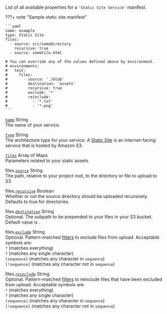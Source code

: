 List of all available properties for a `'Static Site Service'` manifest.

???+ note "Sample static site manifest"

    ```yaml
    name: example
    type: Static Site
    files:
      - source: src/someDirectory
        recursive: true
      - source: someFile.html
    
    # You can override any of the values defined above by environment.
    # environments:
    #   test:
    #     files:
    #       - source: './blob'
    #         destination: 'assets'
    #         recursive: true
    #         exclude: '*'
    #         reinclude:
    #           - '*.txt'
    #           - '*.png'
    ```

<a id="name" href="#name" class="field">`name`</a> <span class="type">String</span>  
The name of your service.

<div class="separator"></div>

<a id="type" href="#type" class="field">`type`</a> <span class="type">String</span>  
The architecture type for your service. A [Static Site](../concepts/services.en.md#static-site) is an internet-facing service that is hosted by Amazon S3.

<div class="separator"></div>

<a id="files" href="#files" class="field">`files`</a> <span class="type">Array of Maps</span>  
Parameters related to your static assets.

<span class="parent-field">files.</span><a id="files-source" href="#files-source" class="field">`source`</a> <span class="type">String</span>  
The path, relative to your project root, to the directory or file to upload to S3.

<span class="parent-field">files.</span><a id="files-recursive" href="#files-recursive" class="field">`recursive`</a> <span class="type">Boolean</span>  
Whether or not the source directory should be uploaded recursively. Defaults to true for directories.

<span class="parent-field">files.</span><a id="files-destination" href="#files-destination" class="field">`destination`</a> <span class="type">String</span>  
Optional. The subpath to be prepended to your files in your S3 bucket. Default value is `.`

<span class="parent-field">files.</span><a id="files-exclude" href="#files-exclude" class="field">`exclude`</a> <span class="type">String</span>  
Optional. Pattern-matched [filters](https://awscli.amazonaws.com/v2/documentation/api/latest/reference/s3/index.html#use-of-exclude-and-include-filters) to exclude files from upload. Acceptable symbols are:  
`*` (matches everything)  
`?` (matches any single character)  
`[sequence]` (matches any character in `sequence`)  
`[!sequence]` (matches any character not in `sequence`)  

<span class="parent-field">files.</span><a id="files-reinclude" href="#files-reinclude" class="field">`reinclude`</a> <span class="type">String</span>  
Optional. Pattern-matched [filters](https://awscli.amazonaws.com/v2/documentation/api/latest/reference/s3/index.html#use-of-exclude-and-include-filters) to reinclude files that have been excluded from upload. Acceptable symbols are:  
`*` (matches everything)  
`?` (matches any single character)  
`[sequence]` (matches any character in `sequence`)  
`[!sequence]` (matches any character not in `sequence`)  
